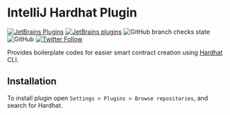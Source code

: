 # IntelliJ Hardhat Plugin

[![JetBrains Plugins](https://img.shields.io/jetbrains/plugin/v/18551-hardhat)](https://plugins.jetbrains.com/plugin/18551-hardhat)
[![JetBrains plugins](https://img.shields.io/jetbrains/plugin/d/18551-hardhat)](https://plugins.jetbrains.com/plugin/18551-hardhat)
![GitHub branch checks state](https://img.shields.io/github/checks-status/nekofar/intellij-hardhat/master)
![GitHub](https://img.shields.io/github/license/nekofar/intellij-hardhat)
[![Twitter Follow](https://img.shields.io/twitter/follow/nekofar?style=flat)](https://twitter.com/nekofar)

Provides boilerplate codes for easier smart contract creation using <a href="http://hahttps://rg">Hardhat</a> CLI.

## Installation

To install plugin open `Settings > Plugins > Browse repositories`, and search for Hardhat.